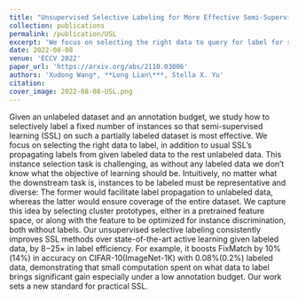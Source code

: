 ```yaml
---
title: "Unsupervised Selective Labeling for More Effective Semi-Supervised Learning"
collection: publications
permalink: /publication/USL
excerpt: 'We focus on selecting the right data to query for label for semi-supervised learning without any label or task information. Our method demonstrates that a small compute spent on careful labeled data selection brings big annotation efficiency.'
date: 2022-08-08
venue: 'ECCV 2022'
paper_url: 'https://arxiv.org/abs/2110.03006'
authors: 'Xudong Wang*, **Long Lian\***, Stella X. Yu'
citation:
cover_image: 2022-08-08-USL.png
---
```

Given an unlabeled dataset and an annotation budget, we study how to selectively label a fixed number of instances so that semi-supervised learning (SSL) on such a partially labeled dataset is most effective. We focus on selecting the right data to label, in addition to usual SSL’s propagating labels from given labeled data to the rest unlabeled data. This instance selection task is challenging, as without any labeled data we don’t know what the objective of learning should be. Intuitively, no matter what the downstream task is, instances to be labeled must be representative and diverse: The former would facilitate label propagation to unlabeled data, whereas the latter would ensure coverage of the entire dataset. We capture this idea by selecting cluster prototypes, either in a pretrained feature space, or along with the feature to be optimized for instance discrimination, both without labels. Our unsupervised selective labeling consistently improves SSL methods over state-of-the-art active learning given labeled data, by 8−25× in label efficiency. For example, it boosts FixMatch by 10%(14%) in accuracy on CIFAR-10(ImageNet-1K) with 0.08%(0.2%) labeled data, demonstrating that small computation spent on what data to label brings significant gain especially under a low annotation budget. Our work sets a new standard for practical SSL.
